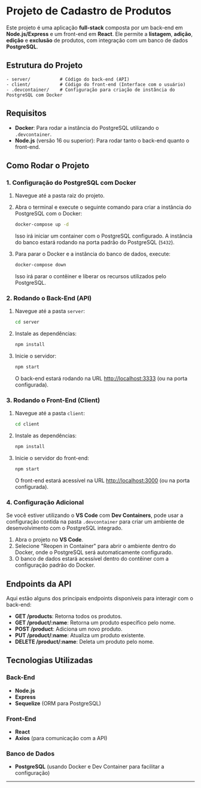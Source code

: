 # Projeto de Cadastro de Produtos

Este projeto é uma aplicação **full-stack** composta por um back-end em **Node.js/Express** e um front-end em **React**. Ele permite a **listagem**, **adição**, **edição** e **exclusão** de produtos, com integração com um banco de dados **PostgreSQL**.

## Estrutura do Projeto

```
- server/           # Código do back-end (API)
- client/           # Código do front-end (Interface com o usuário)
- .devcontainer/    # Configuração para criação de instância do PostgreSQL com Docker
```

## Requisitos

- **Docker**: Para rodar a instância do PostgreSQL utilizando o `.devcontainer`.
- **Node.js** (versão 16 ou superior): Para rodar tanto o back-end quanto o front-end.

## Como Rodar o Projeto

### 1. Configuração do PostgreSQL com Docker

1. Navegue até a pasta raiz do projeto.
2. Abra o terminal e execute o seguinte comando para criar a instância do PostgreSQL com o Docker:

   ```bash
   docker-compose up -d
   ```

   Isso irá iniciar um container com o PostgreSQL configurado. A instância do banco estará rodando na porta padrão do PostgreSQL (`5432`).

3. Para parar o Docker e a instância do banco de dados, execute:

   ```bash
   docker-compose down
   ```

   Isso irá parar o contêiner e liberar os recursos utilizados pelo PostgreSQL.

### 2. Rodando o Back-End (API)

1. Navegue até a pasta `server`:

   ```bash
   cd server
   ```

2. Instale as dependências:

   ```bash
   npm install
   ```


3. Inicie o servidor:

   ```bash
   npm start
   ```

   O back-end estará rodando na URL [http://localhost:3333](http://localhost:3333) (ou na porta configurada).

### 3. Rodando o Front-End (Client)

1. Navegue até a pasta `client`:

   ```bash
   cd client
   ```

2. Instale as dependências:

   ```bash
   npm install
   ```

3. Inicie o servidor do front-end:

   ```bash
   npm start
   ```

   O front-end estará acessível na URL [http://localhost:3000](http://localhost:3000) (ou na porta configurada).

### 4. Configuração Adicional

Se você estiver utilizando o **VS Code** com **Dev Containers**, pode usar a configuração contida na pasta `.devcontainer` para criar um ambiente de desenvolvimento com o PostgreSQL integrado.

1. Abra o projeto no **VS Code**.
2. Selecione "Reopen in Container" para abrir o ambiente dentro do Docker, onde o PostgreSQL será automaticamente configurado.
3. O banco de dados estará acessível dentro do contêiner com a configuração padrão do Docker.

## Endpoints da API

Aqui estão alguns dos principais endpoints disponíveis para interagir com o back-end:

- **GET /products**: Retorna todos os produtos.
- **GET /product/:name**: Retorna um produto específico pelo nome.
- **POST /product**: Adiciona um novo produto.
- **PUT /product/:name**: Atualiza um produto existente.
- **DELETE /product/:name**: Deleta um produto pelo nome.

## Tecnologias Utilizadas

### Back-End

- **Node.js**
- **Express**
- **Sequelize** (ORM para PostgreSQL)

### Front-End

- **React**
- **Axios** (para comunicação com a API)

### Banco de Dados

- **PostgreSQL** (usando Docker e Dev Container para facilitar a configuração)
---
